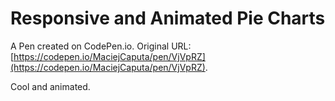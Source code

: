 # Responsive and Animated Pie Charts

A Pen created on CodePen.io. Original URL: [https://codepen.io/MaciejCaputa/pen/VjVpRZ](https://codepen.io/MaciejCaputa/pen/VjVpRZ).

Cool and animated.
